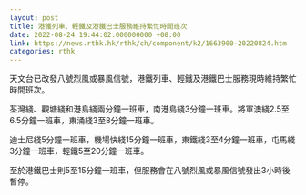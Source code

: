 ```yaml
---
layout: post
title: 港鐵列車、輕鐵及港鐵巴士服務維持繁忙時間班次
date: 2022-08-24 19:44:02.000000000 +08:00
link: https://news.rthk.hk/rthk/ch/component/k2/1663900-20220824.htm
categories: rthk
---
```


天文台已改發八號烈風或暴風信號，港鐵列車、輕鐵及港鐵巴士服務現時維持繁忙時間班次。

荃灣綫、觀塘綫和港島綫兩分鐘一班車，南港島綫3分鐘一班車。將軍澳綫2.5至6.5分鐘一班車，東涌綫3至8分鐘一班車。

迪士尼綫5分鐘一班車，機場快綫15分鐘一班車，東鐵綫3至4分鐘一班車，屯馬綫3分鐘一班車，輕鐵5至20分鐘一班車。

至於港鐵巴士則5至15分鐘一班車，但服務會在八號烈風或暴風信號發出3小時後暫停。
